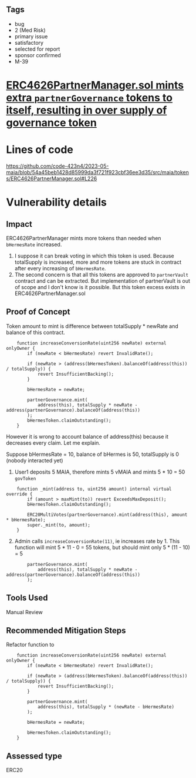 ## Tags

- bug
- 2 (Med Risk)
- primary issue
- satisfactory
- selected for report
- sponsor confirmed
- M-39

# [ERC4626PartnerManager.sol mints extra `partnerGovernance` tokens to itself, resulting in over supply of governance token](https://github.com/code-423n4/2023-05-maia-findings/issues/191) 

# Lines of code

https://github.com/code-423n4/2023-05-maia/blob/54a45beb1428d85999da3f721f923cbf36ee3d35/src/maia/tokens/ERC4626PartnerManager.sol#L226


# Vulnerability details

## Impact
ERC4626PartnerManager mints more tokens than needed when `bHermesRate` increased.
1) I suppose it can break voting in which this token is used. Because totalSupply is increased, more and more tokens are stuck in contract after every increasing of `bHermesRate`.
2) The second concern is that all this tokens are approved to `partnerVault` contract and can be extracted. But implementation of partnerVault is out of scope and I don't know is it possible. But this token excess exists in ERC4626PartnerManager.sol

## Proof of Concept
Token amount to mint is difference between totalSupply * newRate and balance of this contract.
```solidity
    function increaseConversionRate(uint256 newRate) external onlyOwner {
        if (newRate < bHermesRate) revert InvalidRate();

        if (newRate > (address(bHermesToken).balanceOf(address(this)) / totalSupply)) {
            revert InsufficientBacking();
        }

        bHermesRate = newRate;

        partnerGovernance.mint(
            address(this), totalSupply * newRate - address(partnerGovernance).balanceOf(address(this))
        );
        bHermesToken.claimOutstanding();
    }
```
However it is wrong to account balance of address(this) because it decreases every claim. Let me explain.

Suppose bHermesRate = 10, balance of bHermes is 50, totalSupply is 0 (nobody interacted yet)
1) User1 deposits 5 MAIA, therefore mints 5 vMAIA and mints 5 * 10 = 50 `govToken`
```solidity
    function _mint(address to, uint256 amount) internal virtual override {
        if (amount > maxMint(to)) revert ExceedsMaxDeposit();
        bHermesToken.claimOutstanding();

        ERC20MultiVotes(partnerGovernance).mint(address(this), amount * bHermesRate);
        super._mint(to, amount);
    }
```
2) Admin calls `increaseConversionRate(11)`, ie increases rate by 1. This function will mint 5 * 11 - 0 = 55 tokens, but should mint only 5 * (11 - 10) = 5
```solidity
        partnerGovernance.mint(
            address(this), totalSupply * newRate - address(partnerGovernance).balanceOf(address(this))
        );
```

## Tools Used
Manual Review

## Recommended Mitigation Steps
Refactor function to
```solidity
    function increaseConversionRate(uint256 newRate) external onlyOwner {
        if (newRate < bHermesRate) revert InvalidRate();

        if (newRate > (address(bHermesToken).balanceOf(address(this)) / totalSupply)) {
            revert InsufficientBacking();
        }

        partnerGovernance.mint(
            address(this), totalSupply * (newRate - bHermesRate)
        );

        bHermesRate = newRate;

        bHermesToken.claimOutstanding();
    }
```


## Assessed type

ERC20
